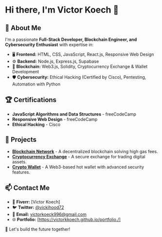 # Hi there, I'm Victor Koech 👋

## 🚀 About Me
I'm a passionate **Full-Stack Developer, Blockchain Engineer, and Cybersecurity Enthusiast** with expertise in:
- 🖥️ **Frontend:** HTML, CSS, JavaScript, React.js, Responsive Web Design
- ⚙️ **Backend:** Node.js, Express.js, Supabase
- 🔗 **Blockchain:** Web3.js, Solidity, Cryptocurrency Exchange & Wallet Development
- 🛡️ **Cybersecurity:** Ethical Hacking (Certified by Cisco), Pentesting, Automation with Python

## 🏆 Certifications
- **JavaScript Algorithms and Data Structures** - freeCodeCamp
- **Responsive Web Design** - freeCodeCamp
- **Ethical Hacking** - Cisco

## 📌 Projects
- **[Blockchain Network](#)** - A decentralized blockchain solving high gas fees.
- **[Cryptocurrency Exchange](#)** - A secure exchange for trading digital assets.
- **[Crypto Wallet](#)** - A Web3-based hot wallet with advanced security features.

## 📫 Contact Me
- 💼 **Fiverr:** [Victor Koech]
- 🐦 **Twitter:** [@vickihood72](#)
- 📧 **Email:** victorkoeck996@gmail.com
- 🌐 **Portfolio:** [https://victorkkoech.github.io/portfolio./]

🚀 Let's build the future together!
